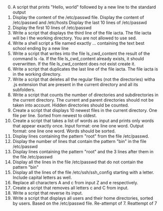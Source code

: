 0. A script that prints "Hello, world" followed by a new line to the standard output
2. Display the content of the /etc/passwd file.
Display the content of /etc/passwd and /etc/hosts
Display the last 10 lines of /etc/passwd
5. Display the first 10 lines of /etc/passwd
6. Write a script that displays the third line of the file iacta. The file iacta will be i the working directory. You are not allowed to use sed.
7. Write a shell script a file named exactly ... containing the text best school ending by a new line
8. Write a script that writes into the file ls_cwd_content the result of the command ls -la. If the file ls_cwd_content already exists, it should overwritten. If the file ls_cwd_content does not exist create it.
9. Write a script that duplicates the last line of the file iacta. The file iacta is in the working directory.
10. Write a script that deletes all the regular files (not the directories) witha .js extension that are present in the current directory and all its subfolders.
11. Write a script that counts the number of directories and subdirectories in the current directory. The current and parent directories should not be taken into account. Hidden directories should be counted.
12. Create a script that displays 10 newest files in the current directory. One file per line. Sorted from newest to oldest.
13. Create a script that takes a list of words as input and prints only words that appear exactly once. Input format: one line one word. Output format: one line one word. Words should be sorted.
14. Display lines containing the pattern "root" from the file /etc/passwd.
15. Display the number of lines that contain the pattern "bin" in the file /etc/passwd
16. Display lines containing the pattern "root" and the 3 lines after them in the file /etc/passwd
16. Display all the lines in the file /etc/passwd that do not contain the pattern "bin"
18. Display all the lines of the file /etc/ssh/ssh_config starting with a letter. Include capital letters as well.
19. Replace all characters A and c from input Z and e respectively.
20. Create a script that removes all letters c and C from input.
21. Write a script that reverse its input.
22. Write a script that displays all users and their home directories, sorted by users. Based on the /etc/passwd file.
Re-attempt of 7.
Reattempt of 7
